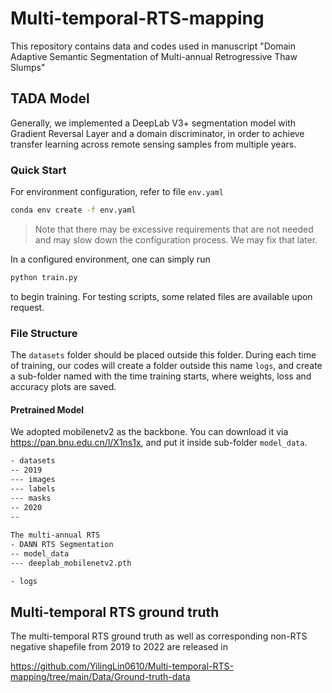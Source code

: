 # Multi-temporal-RTS-mapping
This repository contains data and codes used in manuscript "Domain Adaptive Semantic Segmentation of  Multi-annual Retrogressive Thaw Slumps"
## TADA Model


 Generally, we implemented a DeepLab V3+ segmentation model with Gradient Reversal Layer and a domain discriminator, in order to achieve transfer learning across remote sensing samples from multiple years.

### Quick Start

For environment configuration, refer to file `env.yaml`

```sh
conda env create -f env.yaml
```

>   Note that there may be excessive requirements that are not needed and may slow down the configuration process. We may fix that later.

In a configured environment, one can simply run

```sh
python train.py
```

to begin training. For testing scripts, some related files are available upon request.

### File Structure

The `datasets` folder should be placed outside this folder. During each time of training, our codes will create a folder outside this name `logs`, and create a sub-folder named with the time training starts, where weights, loss and accuracy plots are saved.

#### Pretrained Model

We adopted mobilenetv2 as the backbone. You can download it via https://pan.bnu.edu.cn/l/X1ns1x, and put it inside sub-folder `model_data`.

```sh
- datasets
-- 2019
--- images
--- labels
--- masks
-- 2020
-- 
 
The multi-annual RTS 
- DANN RTS Segmentation
-- model_data
--- deeplab_mobilenetv2.pth

- logs
```

## Multi-temporal RTS ground truth
The multi-temporal RTS ground truth as well as corresponding non-RTS negative shapefile from 2019 to 2022 are released in

https://github.com/YilingLin0610/Multi-temporal-RTS-mapping/tree/main/Data/Ground-truth-data




